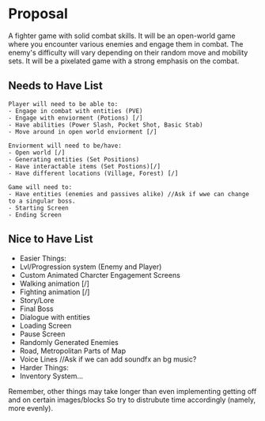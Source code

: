 # Proposal 

A fighter game with solid combat skills. It will be an open-world game where you encounter various enemies and engage them in combat. The enemy's difficulty will vary depending on their random move and mobility sets. It will be a pixelated game with a strong emphasis on the combat.

## Needs to Have List

    Player will need to be able to:
    - Engage in combat with entities (PVE) 
    - Engage with enviorment (Potions) [/]
    - Have abilities (Power Slash, Pocket Shot, Basic Stab) 
    - Move around in open world enviorment [/]

    Enviorment will need to be/have:
    - Open world [/]
    - Generating entities (Set Positions) 
    - Have interactable items (Set Postions)[/]
    - Have different locations (Village, Forest) [/]

    Game will need to:
    - Have entities (enemies and passives alike) //Ask if wwe can change to a singular boss.
    - Starting Screen
    - Ending Screen

## Nice to Have List

- Easier Things:
- Lvl/Progression system (Enemy and Player)
- Custom Animated Charcter Engagement Screens 
- Walking animation [/]
- Fighting animation [/]
- Story/Lore
- Final Boss
- Dialogue with entities
- Loading Screen 
- Pause Screen
- Randomly Generated Enemies 
- Road, Metropolitan Parts of Map
- Voice Lines 
//Ask if we can add soundfx an bg music?
- Harder Things:
- Inventory System...

Remember, other things may take longer than even implementing getting off and on certain images/blocks
So try to distrubute time accordingly (namely, more evenly).